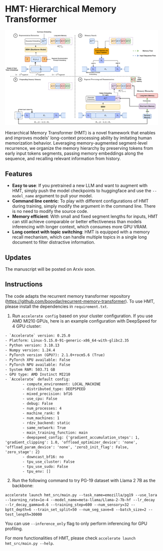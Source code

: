 # HMT: Hierarchical Memory Transformer

![hmt](/img/hmt_flow_v2.png)

Hierarchical Memory Transformer (HMT) is a novel framework that enables and improves models' long-context processing ability by imitating human memorization behavior. Leveraging memory-augmented segment-level recurrence, we organize the memory hierarchy by preserving tokens from early input tokens segments, passing memory embeddings along the sequence, and recalling relevant information from history.

## Features

- **Easy to use**: If you pretrained a new LLM and want to augment with HMT, simply push the model checkpoints to huggingface and use the `--model_name` argument to pull your model. 
- **Command line centric**: To play with different configurations of HMT during training, simply modify the argument in the command line. There is no need to modify the source code.
- **Memory efficient**: With small and fixed segment lengths for inputs, HMT can still achieve comparable or better effectiveness than models inferencing with longer context, which consumes more GPU VRAM.
- **Long context with topic switching**: HMT is equipped with a memory recall mechanism, which can handle multiple topics in a single long document to filter distractive information.

## Updates
The manuscript will be posted on Arxiv soon.

## Instructions
The code adapts the recurrent memory transformer repository (https://github.com/booydar/recurrent-memory-transformer). To use HMT, please install the dependencies in `requirement.txt`.

1. Run `accelerate config` based on your cluster configuration. If you use AMD MI210 GPUs, here is an example configuration with DeepSpeed for 4 GPU cluster:
```
- `Accelerate` version: 0.25.0
- Platform: Linux-5.15.0-91-generic-x86_64-with-glibc2.35
- Python version: 3.10.13
- Numpy version: 1.24.4
- PyTorch version (GPU?): 2.1.0+rocm5.6 (True)
- PyTorch XPU available: False
- PyTorch NPU available: False
- System RAM: 503.71 GB
- GPU type: AMD Instinct MI210
- `Accelerate` default config:
        - compute_environment: LOCAL_MACHINE
        - distributed_type: DEEPSPEED
        - mixed_precision: bf16
        - use_cpu: False
        - debug: False
        - num_processes: 4
        - machine_rank: 0
        - num_machines: 1
        - rdzv_backend: static
        - same_network: True
        - main_training_function: main
        - deepspeed_config: {'gradient_accumulation_steps': 1, 'gradient_clipping': 1.0, 'offload_optimizer_device': 'none', 'offload_param_device': 'none', 'zero3_init_flag': False, 'zero_stage': 2}
        - downcast_bf16: no
        - tpu_use_cluster: False
        - tpu_use_sudo: False
        - tpu_env: []
```
2. Run the following command to try PG-19 dataset with Llama 2 7B as the backbone:
```
accelerate launch hmt_src/main.py --task_name=emozilla/pg19 --use_lora --learning_rate=1e-4 --model_name=meta-llama/Llama-2-7b-hf --lr_decay --lr_decay_gamma=0.6 --training_step=600 --num_sensory=32 --bptt_depth=6 --train_set_split=50 --num_seg_save=8 --batch_size=2 --test_length=30000
```
You can use `--inference_only` flag to only perform inferencing for GPU profiling.

For more functionalities of HMT, please check `accelerate launch hmt_src/main.py --help`.






